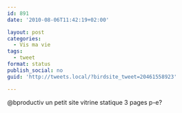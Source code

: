 ```yaml
---
id: 891
date: '2010-08-06T11:42:19+02:00'

layout: post
categories:
  - Vis ma vie
tags:
  - tweet
format: status
publish_social: no
guid: 'http://tweets.local/?birdsite_tweet=20461558923'

---
```


@bproductiv un petit site vitrine statique 3 pages p-e?